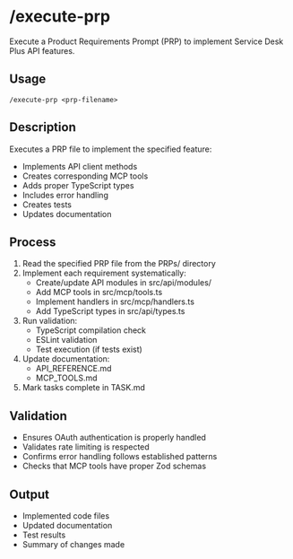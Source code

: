 # /execute-prp

Execute a Product Requirements Prompt (PRP) to implement Service Desk Plus API features.

## Usage
```
/execute-prp <prp-filename>
```

## Description
Executes a PRP file to implement the specified feature:
- Implements API client methods
- Creates corresponding MCP tools
- Adds proper TypeScript types
- Includes error handling
- Creates tests
- Updates documentation

## Process
1. Read the specified PRP file from the PRPs/ directory
2. Implement each requirement systematically:
   - Create/update API modules in src/api/modules/
   - Add MCP tools in src/mcp/tools.ts
   - Implement handlers in src/mcp/handlers.ts
   - Add TypeScript types in src/api/types.ts
3. Run validation:
   - TypeScript compilation check
   - ESLint validation
   - Test execution (if tests exist)
4. Update documentation:
   - API_REFERENCE.md
   - MCP_TOOLS.md
5. Mark tasks complete in TASK.md

## Validation
- Ensures OAuth authentication is properly handled
- Validates rate limiting is respected
- Confirms error handling follows established patterns
- Checks that MCP tools have proper Zod schemas

## Output
- Implemented code files
- Updated documentation
- Test results
- Summary of changes made
